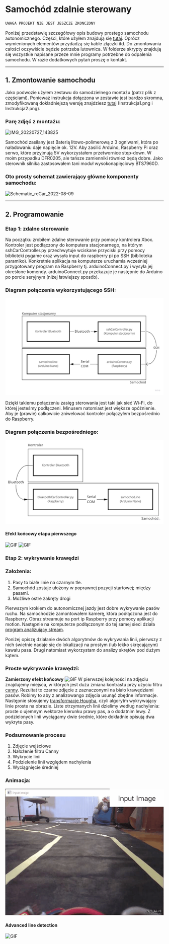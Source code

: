 # Samochód zdalnie sterowany
```python
UWAGA PROJEKT NIE JEST JESZCZE ZKONCZONY
```
Poniżej przedstawię szczegółowy opis budowy prostego samochodu autonomicznego. Części, które użyłem znajdują się [tutaj](https://github.com/M1chol/rcCar/blob/main/Inne/czesci.md). Oprócz wymienionych elementów przydadzą się kable złączki itd. Do zmontowania całości oczywiście będzie potrzeba lutownica. W folderze skrypty znajdują się wszystkie napisane przeze mnie programy potrzebne do odpalenia samochodu. W razie dodatkowych pytań proszę o kontakt.

---

## 1. Zmontowanie samochodu
Jako podwozie użyłem zestawu do samodzielnego montażu (patrz plik z częściami). Ponieważ instrukcja dołączona w zestawie jest bardzo skromna, zmodyfikowaną dokładniejszą wersję znajdziesz [tutaj](https://github.com/M1chol/rcCar/blob/main/Zdjęcia/Schematy) (Instrukcja1.png i Instrukcja2.png).

### Parę zdjęć z montażu:
![IMG_20220727_143825](https://user-images.githubusercontent.com/106252516/184039809-f9397042-ed86-4d5f-9c24-03a827240d34.png)

Samochód zasilany jest Baterią litowo-polimerową z 3 ogniwami, która po naładowaniu daje napięcie ok. 12V. Aby zasilić Arduino, Raspberry Pi oraz serwo, które przyjmują 5V wykorzystałem przetwornice step-down. W moim przypadku DFR0205, ale tańsze zamienniki również będą dobre. Jako sterownik silnika zastosowałem tani moduł wysokonapięciowy BTS7960D.

### Oto prosty schemat zawierający główne komponenty samochodu:
![Schematic_rcCar_2022-08-09](https://user-images.githubusercontent.com/106252516/183687655-5ca91baa-e46a-4876-8bab-b56d4de04d62.png)

---

## 2. Programowanie
### Etap 1: zdalne sterowanie
Na początku zrobiłem zdalne sterowanie przy pomocy kontrolera Xbox. Kontroler jest podłączony do komputera stacjonarnego, na którym sshCarController.py przechwytuje wciskane przyciski przy pomocy biblioteki pygame oraz wysyła input do raspberry pi po SSH (biblioteka paramiko). Konkretnie aplikacja na komputerze uruchamia wcześniej przygotowany program na Raspberry tj. arduinoConnect.py i wysyła jej określone komendy. arduinoConnect.py przekazuje je następnie do Arduino po porcie seryjnym (niżej łatwiejszy sposób).
### Diagram połączenia wykorzystującego SSH:
![IMG](https://github.com/M1chol/rcCar/blob/main/Zdjęcia/Schematy/ScriptsDiagram1.jpg)

Dzięki takiemu połączeniu zasięg sterowania jest taki jak sieć Wi-Fi, do której jesteśmy podłączeni. Minusem natomiast jest większe opóźnienie. Aby je (prawie) całkowicie zniwelować kontroler połączyłem bezpośrednio do Raspberry.

### Diagram połączenia bezpośredniego:
![IMG](https://github.com/M1chol/rcCar/blob/main/Zdjęcia/Schematy/ScriptsDiagram2.jpg)

#### Efekt końcowy etapu pierwszego
![GIF](https://github.com/M1chol/rcCar/blob/main/Zdjęcia/Budowa/DrivingTestAinm.gif)
![GIF](https://github.com/M1chol/rcCar/blob/main/Zdjęcia/Budowa/DrivingTestAinm2.gif)

### Etap 2: wykrywanie krawędzi
### Założenia:
1. Pasy to białe linie na czarnym tle.
2. Samochód zostaje ułożony w poprawnej pozycji startowej; między pasami.
3. Możliwe ostre zakręty drogi

Pierwszym krokiem do autonomicznej jazdy jest dobre wykrywanie pasów ruchu. Na samochodzie zamontowałem kamerę, która podłączona jest do Raspberry. Obraz streamuje na port ip Raspberry przy pomocy aplikacji motion. Następnie na komputerze podłączonym do tej samej sieci działa [program analizujący stream](https://github.com/M1chol/rcCar/blob/main/Skrypty/LineDetectionAdvanced.py).

Poniżej opiszę działanie dwóch algorytmów do wykrywania linii, pierwszy z nich świetnie nadaje się do lokalizacji na prostym (lub lekko skręcającym) kawału pasa. Drugi natomiast wykorzystam do analizy skrętów pod dużym kątem.
### Proste wykrywanie krawędzi:
**Zamierzony efekt końcowy**
![GIF](https://github.com/M1chol/rcCar/blob/main/Zdjęcia/Budowa/DrivingTestAinm3.gif)
W pierwszej kolejności na zdjęciu znajdujemy miejsca, w których jest duża zmiana kontrastu przy użyciu filtru [canny](https://pl.wikipedia.org/wiki/Canny). Rezultat to czarne zdjęcie z zaznaczonymi na biało krawędziami pasów. Robimy to aby z analizowango zdjęcia usunąć zbędne informacje. Następnie stosujemy [transformacje Hougha](https://pl.wikipedia.org/wiki/Transformacja_Hougha), czyli algorytm wykrywający linie proste na obrazie. Liste otrzymanych linii dzielimy według nachylenia: proste o ujemnym wektorze kierunku prawy pas, a o dodatnim lewy. Z podzielonych linii wyciągamy dwie średnie, które dokładnie opisują dwa wykryte pasy.
### Podsumowanie procesu
1. Zdjęcie wejściowe
2. Nałożenie filtru Canny
3. Wykrycie linii
4. Podzielenie linii względem nachylenia
5. Wyciągnięcie średniej
### Animacja:
![GIF](https://github.com/M1chol/rcCar/blob/main/Zdjęcia/Budowa/lineDetecionProces.gif)

#### Advanced line detection

![GIF](https://github.com/M1chol/rcCar/blob/main/Zdjęcia/Budowa/DrivingTestAinm5_copy.gif)
